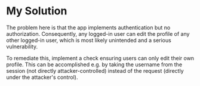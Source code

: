 # My Solution

The problem here is that the app implements authentication but no authorization. Consequently, any logged-in user can edit the profile of any other logged-in user, which is most likely unintended and a serious vulnerability.

To remediate this, implement a check ensuring users can only edit their own profile. This can be accomplished e.g. by taking the username from the session (not directly attacker-controlled) instead of the request (directly under the attacker's control).
